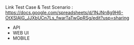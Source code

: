 Link Test Case & Test Scenario : https://docs.google.com/spreadsheets/d/1NJNn8g9H6-OtXSIAlG_JJXbUCn7Ls_fwarTaTwGpRSg/edit?usp=sharing

- API
- WEB UI
- MOBILE
